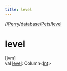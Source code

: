 ```yaml
---
title: level
---
```

//[Perry](../../../index.html)/[database](../index.html)/[Pets](index.html)/[level](level.html)



# level



[jvm]\
val [level](level.html): Column&lt;[Int](https://kotlinlang.org/api/latest/jvm/stdlib/kotlin/-int/index.html)&gt;




